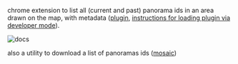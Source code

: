 chrome extension to list all (current and past) panorama ids in an area drawn on the map, with metadata ([plugin](https://github.com/twak/panoscraper/tree/master/plugin), [instructions for loading plugin via developer mode](https://developer.chrome.com/extensions/getstarted#unpacked)).

![docs](https://github.com/twak/panoscraper/blob/master/doc.png?raw=true)


also a utility to download a list of panoramas ids ([mosaic](https://github.com/twak/panoscraper/tree/master/src/org/twak/mosaic))
